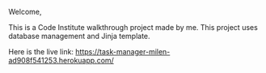 Welcome,

This is a Code Institute walkthrough project made by me. This project uses database management and Jinja template.

Here is the live link: https://task-manager-milen-ad908f541253.herokuapp.com/
